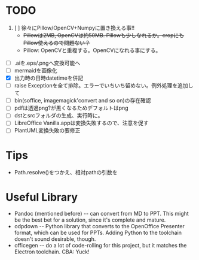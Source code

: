# TODO
1. [ ] 徐々にPillow/OpenCV+Numpyに置き換える事!!
   - ~~Pillowは2MB, OpenCVは約50MB. Pillowも少しなれるか。cropにもPillow使えるので問題ない？~~
   - Pillow: OpenCVと重複する。OpenCVになれる事にする。
- [ ] .aiを.eps/.pngへ変換可能へ
- [ ] mermaidを画像化
- [x] 出力時の日時datetimeを併記
- [ ] raise Exceptionを全て排除。エラーでいちいち留めない。例外処理を追加して
- [ ] bin(soffice, imagemagick'convert and so on)の存在確認
- [ ] pdfは透過png?が黒くなるためデフォルトはpng
- [ ] dstとsrcフォルダの生成、実行時に。
- [ ] LibreOffice Vanilla.appは変換失敗するので、注意を促す
- [ ] PlantUML変換失敗の要修正

# Tips

- Path.resolve()をつかえ、相対pathの引数を

# Useful Library

- Pandoc (mentioned before) -- can convert from MD to PPT. This might be the best bet for a solution, since it's complete and mature.
- odpdown -- Python library that converts to the OpenOffice Presenter format, which can be used for PPTs. Adding Python to the toolchain doesn't sound desirable, though.
- officegen -- do a lot of code-rolling for this project, but it matches the Electron toolchain. CBA: Yuck!
